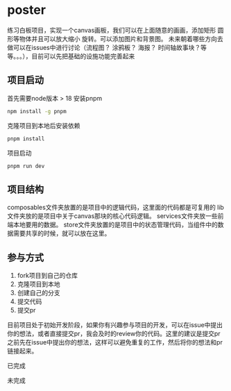 # poster
练习白板项目，实现一个canvas画板，我们可以在上面随意的画画，添加矩形 圆形等物体并且可以放大缩小 旋转。可以添加图片和背景图。
未来朝着哪些方向去做可以在issues中进行讨论（流程图？ 涂鸦板？ 海报？ 时间轴故事块？等等。。。），目前可以先把基础的设施功能完善起来

## 项目启动
首先需要node版本 > 18 安装pnpm
```bash
npm install -g pnpm
```
克隆项目到本地后安装依赖
```bash
pnpm install
```
项目启动
```bash
pnpm run dev
```
## 项目结构
composables文件夹放置的是项目中的逻辑代码，这里面的代码都是可复用的
lib文件夹放的是项目中关于canvas那块的核心代码逻辑。
services文件夹放一些前端本地要用的数据。
store文件夹放置的是项目中的状态管理代码，当组件中的数据需要共享的时候，就可以放在这里。

## 参与方式
1. fork项目到自己的仓库
2. 克隆项目到本地
3. 创建自己的分支
4. 提交代码
5. 提交pr

目前项目处于初始开发阶段，如果你有兴趣参与项目的开发，可以在issue中提出你的想法，或者直接提交pr，我会及时的review你的代码。这里的建议是提交pr之前先在issue中提出你的想法，这样可以避免重复的工作，然后将你的想法和pr链接起来。

已完成





未完成

